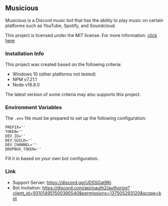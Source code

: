 ## **Musicious**
Musicious is a Discord music bot that has the ability to play music on certain platforms such as YouTube, Spotify, and Soundcloud.

This project is licensed under the MIT license. For more information: [click here](https://github.com/Zlarex/Musicious/blob/main/LICENSE)

### **Installation Info**
This project was created based on the following criteria:
- Windows 10 (other platforms not tested)
- NPM v7.21.1
- Node v16.8.0

The latest version of some criteria may also supports this project.

### **Environment Variables**
The `.env` file must be prepared to set up the following configuration:
```
PREFIX=''
TOKEN=''
DEV_ID=''
DEV_GUILD=''
DEV_CHANNEL=''
DROPBOX_TOKEN=''
```
Fill it in based on your own bot configuration.

### **Link**
- Support Server: https://discord.gg/UDSSGat9Kj
- Bot Invitation: https://discord.com/api/oauth2/authorize?client_id=931014951500390540&permissions=137505293120&scope=bot